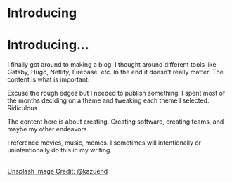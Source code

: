 # Introducing


# Introducing...

I finally got around to making a blog. I thought around different tools like Gatsby, Hugo, Netlify, Firebase, etc. In the end it doesn't really matter.  The content is what is important.

Excuse the rough edges but I needed to publish something. I spent most of the months deciding on a theme and tweaking each theme I selected. Ridiculous.

The content here is about creating.  Creating software, creating teams, and maybe my other endeavors.

I reference movies, music, memes. I sometimes will intentionally or unintentionally do this in my writing.

\
[Unsplash Image Credit: @kazuend ](https://unsplash.com/photos/19SC2oaVZW0)
